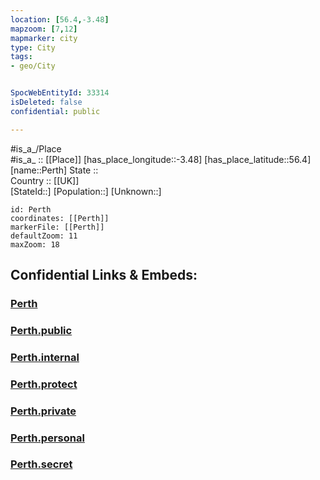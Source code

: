 ```yaml
---
location: [56.4,-3.48] 
mapzoom: [7,12] 
mapmarker: city 
type: City
tags:
- geo/City


SpocWebEntityId: 33314
isDeleted: false
confidential: public

---
```

#is_a_/Place  
#is_a_ :: [[Place]] 
[has_place_longitude::-3.48] 
[has_place_latitude::56.4] 
[name::Perth] 
State ::  
Country :: [[UK]]  
[StateId::] 
[Population::] 
[Unknown::] 


```leaflet
id: Perth
coordinates: [[Perth]] 
markerFile: [[Perth]] 
defaultZoom: 11 
maxZoom: 18
```


## Confidential Links & Embeds: 

### [Perth](/_Standards/Earth/Continent/Europe/Europe~North/UK/Scotland/counties~Scotland/Perthshire_and_Kinross/cities~Perthshire_and_Kinross/Perth.md) 

### [Perth.public](/_public/Earth/Continent/Europe/Europe~North/UK/Scotland/counties~Scotland/Perthshire_and_Kinross/cities~Perthshire_and_Kinross/Perth.public.md) 

### [Perth.internal](/_internal/Earth/Continent/Europe/Europe~North/UK/Scotland/counties~Scotland/Perthshire_and_Kinross/cities~Perthshire_and_Kinross/Perth.internal.md) 

### [Perth.protect](/_protect/Earth/Continent/Europe/Europe~North/UK/Scotland/counties~Scotland/Perthshire_and_Kinross/cities~Perthshire_and_Kinross/Perth.protect.md) 

### [Perth.private](/_private/Earth/Continent/Europe/Europe~North/UK/Scotland/counties~Scotland/Perthshire_and_Kinross/cities~Perthshire_and_Kinross/Perth.private.md) 

### [Perth.personal](/_personal/Earth/Continent/Europe/Europe~North/UK/Scotland/counties~Scotland/Perthshire_and_Kinross/cities~Perthshire_and_Kinross/Perth.personal.md) 

### [Perth.secret](/_secret/Earth/Continent/Europe/Europe~North/UK/Scotland/counties~Scotland/Perthshire_and_Kinross/cities~Perthshire_and_Kinross/Perth.secret.md)

